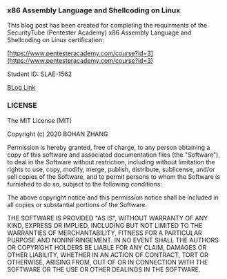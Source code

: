 ### x86 Assembly Language and Shellcoding on Linux 
This blog post has been created for completing the requirments of the SecurityTube (Pentester Academy) x86 Assembly Language and Shellcoding on Linux certification:

[https://www.pentesteracademy.com/course?id=3](https://www.pentesteracademy.com/course?id=3)

Student ID: SLAE-1562

[BLog Link](https://bohansec.com)

### LICENSE

The MIT License (MIT)

Copyright (c) 2020 BOHAN ZHANG

Permission is hereby granted, free of charge, to any person obtaining a copy of this software and associated documentation files (the "Software"), to deal in the Software without restriction, including without limitation the rights to use, copy, modify, merge, publish, distribute, sublicense, and/or sell copies of the Software, and to permit persons to whom the Software is furnished to do so, subject to the following conditions:

The above copyright notice and this permission notice shall be included in all copies or substantial portions of the Software.

THE SOFTWARE IS PROVIDED "AS IS", WITHOUT WARRANTY OF ANY KIND, EXPRESS OR IMPLIED, INCLUDING BUT NOT LIMITED TO THE WARRANTIES OF MERCHANTABILITY, FITNESS FOR A PARTICULAR PURPOSE AND NONINFRINGEMENT. IN NO EVENT SHALL THE AUTHORS OR COPYRIGHT HOLDERS BE LIABLE FOR ANY CLAIM, DAMAGES OR OTHER LIABILITY, WHETHER IN AN ACTION OF CONTRACT, TORT OR OTHERWISE, ARISING FROM, OUT OF OR IN CONNECTION WITH THE SOFTWARE OR THE USE OR OTHER DEALINGS IN THE SOFTWARE.

